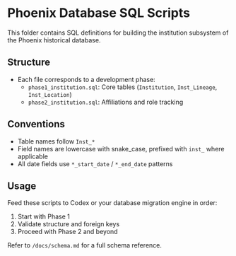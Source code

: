 # Phoenix Database SQL Scripts

This folder contains SQL definitions for building the institution subsystem of the Phoenix historical database.

## Structure

- Each file corresponds to a development phase:
  - `phase1_institution.sql`: Core tables (`Institution`, `Inst_Lineage`, `Inst_Location`)
  - `phase2_institution.sql`: Affiliations and role tracking

## Conventions

- Table names follow `Inst_*`
- Field names are lowercase with snake_case, prefixed with `inst_` where applicable
- All date fields use `*_start_date` / `*_end_date` patterns

## Usage

Feed these scripts to Codex or your database migration engine in order:
1. Start with Phase 1
2. Validate structure and foreign keys
3. Proceed with Phase 2 and beyond

Refer to `/docs/schema.md` for a full schema reference.